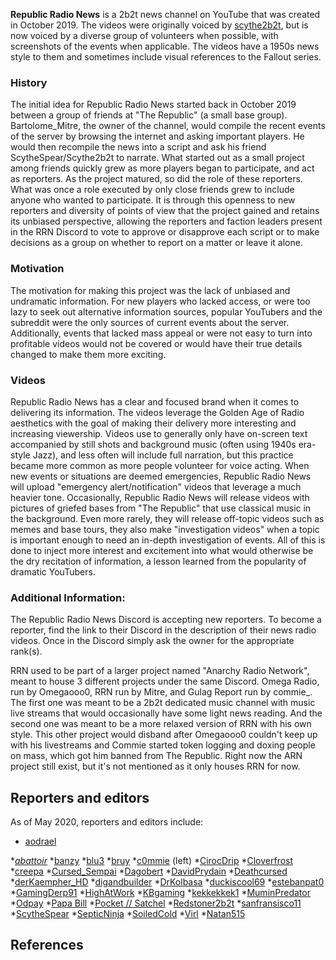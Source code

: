 **Republic Radio News** is a 2b2t news channel on YouTube that was created in October 2019. The videos were originally voiced by [scythe2b2t](https://2b2t.miraheze.org/wiki/scythe2b2t), but is now voiced by a diverse group of volunteers when possible, with screenshots of the events when applicable. The videos have a 1950s news style to them and sometimes include visual references to the Fallout series.

### History
The initial idea for Republic Radio News started back in October 2019 between a group of friends at "The Republic" (a small base group). Bartolome_Mitre, the owner of the channel, would compile the recent events of the server by browsing the internet and asking important players. He would then recompile the news into a script and ask his friend ScytheSpear/Scythe2b2t to narrate. What started out as a small project among friends quickly grew as more players began to participate, and act as reporters. As the project matured, so did the role of these reporters. What was once a role executed by only close friends grew to include anyone who wanted to participate. It is through this openness to new reporters and diversity of points of view that the project gained and retains its unbiased perspective, allowing the reporters and faction leaders present in the RRN Discord to vote to approve or disapprove each script or to make decisions as a group on whether to report on a matter or leave it alone.

### Motivation
The motivation for making this project was the lack of unbiased and undramatic information. For new players who lacked access, or were too lazy to seek out alternative information sources, popular YouTubers and the subreddit were the only sources of current events about the server. Additionally, events that lacked mass appeal or were not easy to turn into profitable videos would not be covered or would have their true details changed to make them more exciting.

### Videos
Republic Radio News has a clear and focused brand when it comes to delivering its information. The videos leverage the Golden Age of Radio aesthetics with the goal of making their delivery more interesting and increasing viewership. Videos use to generally only have on-screen text accompanied by still shots and background music (often using 1940s era-style Jazz), and less often will include full narration, but this practice became more common as more people volunteer for voice acting. When new events or situations are deemed emergencies, Republic Radio News will upload "emergency alert/notification" videos that leverage a much heavier tone. Occasionally, Republic Radio News will release videos with pictures of griefed bases from "The Republic" that use classical music in the background. Even more rarely, they will release off-topic videos such as memes and base tours, they also make "investigation videos" when a topic is important enough to need an in-depth investigation of events. All of this is done to inject more interest and excitement into what would otherwise be the dry recitation of information, a lesson learned from the popularity of dramatic YouTubers.

### Additional Information:
The Republic Radio News Discord is accepting new reporters. To become a reporter, find the link to their Discord in the description of their news radio videos. Once in the Discord simply ask the owner for the appropriate rank(s).

RRN used to be part of a larger project named "Anarchy Radio Network", meant to house 3 different projects under the same Discord. Omega Radio, run by Omegaooo0, RRN run by Mitre, and Gulag Report run by commie_. The first one was meant to be a 2b2t dedicated music channel with music live streams that would occasionally have some light news reading. And the second one was meant to be a more relaxed version of RRN with his own style. This other project would disband after Omegaooo0 couldn't keep up with his livestreams and Commie started token logging and doxing people on mass, which got him banned from The Republic. Right now the ARN project still exist, but it's not mentioned as it only houses RRN for now.

## Reporters and editors
As of May 2020, reporters and editors include:

* [aodrael](https://2b2t.miraheze.org/wiki/aodrael)

*[_abattoir_](https://2b2t.miraheze.org/wiki/_abattoir_)
*[banzy](https://2b2t.miraheze.org/wiki/banzy)
*[blu3](https://2b2t.miraheze.org/wiki/blu3)
*[bruy](https://2b2t.miraheze.org/wiki/bruy)
*[c0mmie](https://2b2t.miraheze.org/wiki/c0mmie) (left)
*[CirocDrip](https://2b2t.miraheze.org/wiki/CirocDrip)
*[Cloverfrost](https://2b2t.miraheze.org/wiki/Cloverfrost)
*[creepa](https://2b2t.miraheze.org/wiki/creepa)
*[Cursed_Sempai](https://2b2t.miraheze.org/wiki/Cursed_Sempai)
*[Dagobert](https://2b2t.miraheze.org/wiki/Dagobert)
*[DavidPrydain](https://2b2t.miraheze.org/wiki/DavidPrydain)
*[Deathcursed](https://2b2t.miraheze.org/wiki/Deathcursed)
*[derKaempher_HD](https://2b2t.miraheze.org/wiki/derKaempher_HD)
*[digandbuilder](https://2b2t.miraheze.org/wiki/digandbuilder)
*[DrKolbasa](https://2b2t.miraheze.org/wiki/DrKolbasa)
*[duckiscool69](https://2b2t.miraheze.org/wiki/duckiscool69)
*[estebanpat0](https://2b2t.miraheze.org/wiki/estebanpat0)
*[GamingDerp91](https://2b2t.miraheze.org/wiki/GamingDerp91)
*[HighAtWork](https://2b2t.miraheze.org/wiki/HighAtWork)
*[KBgaming](https://2b2t.miraheze.org/wiki/KBgaming)
*[kekkekkek1](https://2b2t.miraheze.org/wiki/kekkekkek1)
*[MuminPredator](https://2b2t.miraheze.org/wiki/MuminPredator)
*[Odpay](https://2b2t.miraheze.org/wiki/Odpay)
*[Papa Bill](https://2b2t.miraheze.org/wiki/Papa_Bill)
*[Pocket // Satchel](https://2b2t.miraheze.org/wiki/Pocket_%2F%2F_Satchel)
*[Redstoner2b2t](https://2b2t.miraheze.org/wiki/Redstoner2b2t)
*[sanfransisco11](https://2b2t.miraheze.org/wiki/sanfransisco11)
*[ScytheSpear](https://2b2t.miraheze.org/wiki/ScytheSpear)
*[SepticNinja](https://2b2t.miraheze.org/wiki/SepticNinja)
*[SoiledCold](https://2b2t.miraheze.org/wiki/SoiledCold)
*[Virl](https://2b2t.miraheze.org/wiki/Virl)
*[Natan515](https://2b2t.miraheze.org/wiki/Natan515)

## References